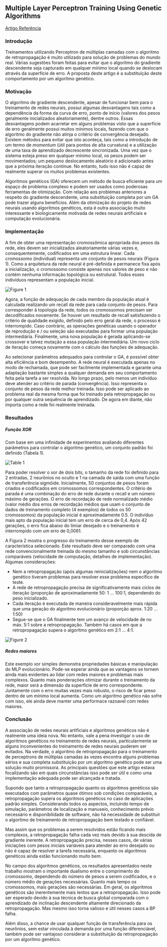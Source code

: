 ## Multiple Layer Perceptron Training Using Genetic Algorithms

[Artigo Referência](artigo_ref.pdf)

### Introdução

Treinamentos utilizando Perceptron de múltiplas camadas com o algoritmo de retropropagação é muito utilizado para solução de problemas do mundo real. Várias sugestões foram feitas para evitar que o algoritmo do gradiente descendente seja capturado em qualquer mínimo local quando se deslocam através da superfície de erro. A proposta deste artigo é a substituição deste comportamento por um algoritmo genético.

### Motivação

O algoritmo de gradiente descendente, apesar de funcionar bem para o treinamento de redes neurais, possui algumas desvantagens tais como a dependência da forma da curva de erro, ponto de início (valores dos pesos geralmente inicializados aleatoriamente), dentre outros. Essas desvantagens podem acarretar em alguns problemas visto que a superfície de erro geralmente possui muitos mínimos locais, fazendo com que o algoritmo do gradiente não atinja o critério de convergência desejado.
Existem métodos para evitar que isto aconteça, tais como a introdução de um termo de _momentum_ (útil para pontos de alta curvatura) e a utilização de uma taxa de aprendizado decrescente sincronizada. Uma vez que o sistema esteja preso em qualquer mínimo local, os pesos podem ser movimentados; um pequeno deslocamento aleatório é adicionado antes que a próxima iteração continue. No entanto, tudo isso não é capaz de realmente superar os muitos problemas existentes.

Algoritmos genéticos (GA) oferecem um método de busca eficiente para um espaço de problema complexo e podem ser usados ​​como poderosas ferramentas de otimização. Com relação aos problemas anteriores a respeito do gradiente descendente, uma substituição completa por um GA pode trazer alguns benefícios. Além da otimização do projeto de redes neurais usando algoritmos genéticos, esta é outra associação muito interessante e biologicamente motivada de redes neurais artificiais e computação evolucionária.

### Implementação

A fim de obter uma representação cromossômica apropriada dos pesos da rede, eles devem ser inicializados aleatoriamente várias vezes e, consequentemente, codificados em uma estrutura linear. Cada cromossomo (individual) representa um conjunto de pesos neurais (Figura 1). Como a arquitetura da rede neural é pré-definida e permanece fixa após a inicialização, o cromossomo consiste apenas nos valores de peso e não contém nenhuma informação topológica ou estrutural. Todos esses indivíduos representam a população inicial.

![Figure 1](./assets/figura_1.png)

Agora, a função de adequação de cada membro da população atual é calculada realizando um recall da rede para cada conjunto de pesos. Para corresponder à topologia da rede, todos os cromossomos precisam ser decodificados novamente. Se houver um resultado de recall satisfazendo o critério de qualidade exigido, definido pelo erro geral da rede, o processo é interrompido. Caso contrário, as operações genéticas usando o operador de reprodução e / ou seleção são executadas para formar uma população intermediária. Finalmente, uma nova população é gerada aplicando-se crossover e talvez mutação a essa população intermediária. Um novo ciclo de iteração começa novamente com o cálculo das funções de adequação.

Ao selecionar parâmetros adequados para controlar o GA, é possível obter alta eficiência e bom desempenho. A rede neural é executada apenas no modo de rechamada, que pode ser facilmente implementada e garante uma adaptação bastante simples a qualquer demanda em seu comportamento feita pela tarefa a ser resolvida. No longo prazo, pelo menos um indivíduo deve atender ao critério de parada (convergência). Isso representa o conjunto de pesos da rede melhor treinada. Isso pode ser aplicado ao problema real da mesma forma que foi treinado pela retropropagação ou por qualquer outra sequência de aprendizado. De agora em diante, não importa como a rede foi realmente treinada.


### Resultados
##### Função XOR

Com base em uma infinidade de experimentos avaliando diferentes parâmetros para controlar o algoritmo genético, um conjunto padrão foi definido (Tabela 1). 

![Table 1](./assets/tabela_1.png)

Para poder resolver o xor de dois bits, o tamanho da rede foi definido para 2 entradas, 2 neurônios no oculto e 1 na camada de saída com uma função de transferência sigmóide. Inicialmente, 50 conjuntos de pesos foram criados e codificados em cromossomos correspondentes. O critério de parada é uma combinação do erro de rede durante o recall e um número máximo de gerações. O erro de recordação de rede normalizado médio (valor médio dos erros de recordação médios que usam o conjunto de dados de treinamento completo (4 exemplos) de todos os 50 cromossomos) da população inicial é aproximadamente 0.5. O indivíduo mais apto da população inicial tem um erro de cerca de 0,4. Após 42 gerações, o erro fica abaixo do limiar desejado e o treinamento é interrompido com um erro de 0,0061.

A Figura 2 mostra o progresso do treinamento desse exemplo de característica selecionado. Este resultado deve ser comparado com uma rede convencionalmente treinada do mesmo tamanho e sob circunstâncias comparáveis ​​(velocidade de computação, detalhes de implementação). Algumas considerações: 

- Nem a retropropagação (após algumas reinicializações) nem o algoritmo genético tiveram problemas para resolver esse problema específico de teste.
- A rede de retropropagação precisa de significativamente mais ciclos de iteração (proporção de aproximadamente 50: 1 ... 100:1, dependendo do peso inicializado.
- Cada iteração é executada de maneira consideravelmente mais rápida que uma geração do algoritmo evolucionário (proporção aprox. 1:20 ... 1:50)
- Segue-se que o GA finalmente tem um avanço de velocidade de no máx. 5:1 sobre a retropropagação. Também há casos em que a retropropagação supera o algoritmo genético em 2:1 ... 4:1.

![Figure 2](./assets/figura_2.png)

##### Redes maiores

Este exemplo xor simples demonstra propriedades básicas e manipulação do MLP evolucionário. Pode-se esperar ainda que as vantagens se tornem ainda mais evidentes ao lidar com redes maiores e problemas mais complexos. Quanto mais ponderações otimizar durante o treinamento da rede, maior será a dimensão da superfície de erro correspondente. Juntamente com o erro muitas vezes mais robusto, o risco de ficar preso dentro de um mínimo local aumenta. Como um algoritmo genético não sofre com isso, ele ainda deve manter uma performace razoavel com redes maiores.

### Conclusão

A associação de redes neurais artificiais e algoritmos genéticos não é realmente uma ideia nova. No entanto, vale a pena investigar o uso de algoritmos genéticos no treinamento de redes neurais, particularmente se alguns inconvenientes do treinamento de redes neurais puderem ser evitados. Na verdade, o algoritmo de retropropagação para o treinamento de perceptrons de múltiplas camadas às vezes encontra alguns problemas sérios e sua completa substituição por um algoritmo genético pode ser uma solução muito promissora. As principais questões que este artigo estava focalizando são em quais circunstâncias isso pode ser útil e como uma implementação adequada pode ser alcançada e tratada.

Supondo que tanto a retropropagação quanto os algoritmos genéticos são executados com parâmetros quase ótimos sob condições comparáveis, a retropropagação supera os algoritmos genéticos no caso de aplicações padrão simples. Considerando todos os aspectos, incluindo tempo de simulação, parâmetros de localização e manuseio, conhecimento prévio necessário e disponibilidade de software, não há necessidade de substituir o algoritmo de treinamento de retropropagação bem testado e confiável.

Mas assim que os problemas a serem resolvidos estão ficando mais complexos, a retropropagação falha cada vez mais devido à sua descida de gradiente inerente. A retropropagação precisa, nesses casos, de várias iniciações com pesos iniciais variáveis para atender ao erro desejado ou não é capaz de resolver a tarefa necessária, enquanto os algoritmos genéticos ainda estão funcionando muito bem.

No campo dos algoritmos genéticos, os resultados apresentados neste trabalho mostram o importante dualismo entre o comprimento do cromossomo, dependendo do número de pesos a serem codificados, e o número médio de gerações necessárias. Quanto mais tempo os cromossomos, mais gerações são necessárias. Em geral, os algoritmos genéticos são inerentemente mais lentos que a retropropagação. Isso pode ser esperado devido à sua técnica de busca global comparada com o aprendizado de inclinação descendente altamente direcionado da retropropagação. Mas mesmo isso torna valioso e útil nesses casos a BP falha.

Além disso, a chance de usar qualquer função de transferência para os neurônios, sem estar vinculada à demanda por uma função diferenciável, também pode ser vantajoso considerar a substituição da retropropagação por um algoritmo genético.